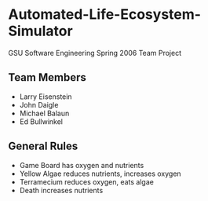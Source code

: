 # Automated-Life-Ecosystem-Simulator

GSU Software Engineering Spring 2006 Team Project


Team Members
----
* Larry Eisenstein
* John Daigle
* Michael Balaun
* Ed Bullwinkel



General Rules
---- 

- Game Board has oxygen and nutrients 
- Yellow Algae reduces nutrients, increases oxygen 
- Terramecium reduces oxygen, eats algae 
- Death increases nutrients
